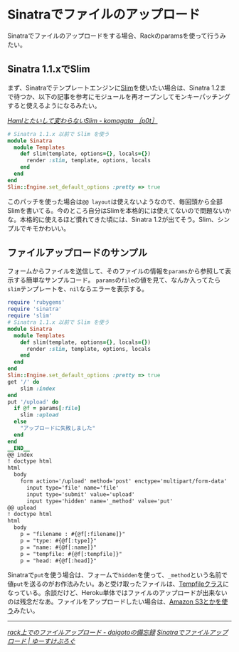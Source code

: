 # Sinatraでファイルのアップロード

Sinatraでファイルのアップロードをする場合、Rackのparamsを使って行うみたい。

<!-- READMORE -->

## Sinatra 1.1.xでSlim
まず、Sinatraでテンプレートエンジンに[Slim](http://slim-lang.com/)を使いたい場合は、Sinatra 1.2まで待つか、以下の記事を参考にモジュールを再オープンしてモンキーパッチングすると使えるようになるみたい。

<cite>[Hamlとたいして変わらないSlim - komagata ［p0t］](http://docs.komagata.org/4703)</cite>

~~~ ruby
# Sinatra 1.1.x 以前で Slim を使う
module Sinatra
  module Templates
    def slim(template, options={}, locals={})
      render :slim, template, options, locals
    end
  end
end
Slim::Engine.set_default_options :pretty => true
~~~

このパッチを使った場合は`@@ layout`は使えないようなので、毎回頭から全部Slimを書いてる。今のところ自分はSlimを本格的には使えてないので問題ないかな。本格的に使えるほど慣れてきた頃には、Sinatra 1.2が出てそう。Slim、シンプルでキモかわいい。


## ファイルアップロードのサンプル

フォームからファイルを送信して、そのファイルの情報を`params`から参照して表示する簡単なサンプルコード。
`params`の`file`の値を見て、なんか入ってたら`slim`テンプレートを、`nil`ならエラーを表示する。

~~~ ruby
require 'rubygems'
require 'sinatra'
require 'slim'
# Sinatra 1.1.x 以前で Slim を使う
module Sinatra
  module Templates
    def slim(template, options={}, locals={})
      render :slim, template, options, locals
    end
  end
end
Slim::Engine.set_default_options :pretty => true
get '/' do
    slim :index
end
put '/upload' do
  if @f = params[:file]
    slim :upload
  else
    "アップロードに失敗しました"
  end
end
__END__
@@ index
! doctype html
html
  body
    form action='/upload' method='post' enctype='multipart/form-data'
      input type='file' name='file'
      input type='submit' value='upload'
      input type='hidden' name='_method' value='put'
@@ upload
! doctype html
html
  body
    p = "filename : #{@f[:filename]}"
    p = "type: #{@f[:type]}"
    p = "name: #{@f[:name]}"
    p = "tempfile: #{@f[:tempfile]}"
    p = "head: #{@f[:head]}"
~~~

Sinatraで`put`を使う場合は、フォームで`hidden`を使って、`_method`という名前で値`put`を送るのがお作法みたい。あと受け取ったファイルは、[Tempfileクラス](http://rurema.clear-code.com/1.8.7/class/Tempfile.html)になっている。余談だけど、Heroku単体ではファイルのアップロードが出来ないのは残念だなあ。ファイルをアップロードしたい場合は、[Amazon S3とかを使う](http://groups.google.com/group/heroku-ja/browse_thread/thread/7fd33e25db24c301)みたい。

---

<cite>[rack上でのファイルアップロード - daigotoの備忘録](http://d.hatena.ne.jp/daigoto/20100119/1263916254)</cite>
<cite>[Sinatraでファイルアップロード | ゆーすけぶろぐ](http://yusukezzz.net/blog/archives/1388)</cite>
